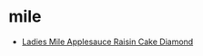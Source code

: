 # mile

 * [Ladies Mile Applesauce Raisin Cake Diamond](index/l/ladies-mile-applesauce-raisin-cake-diamond-10172.json)
